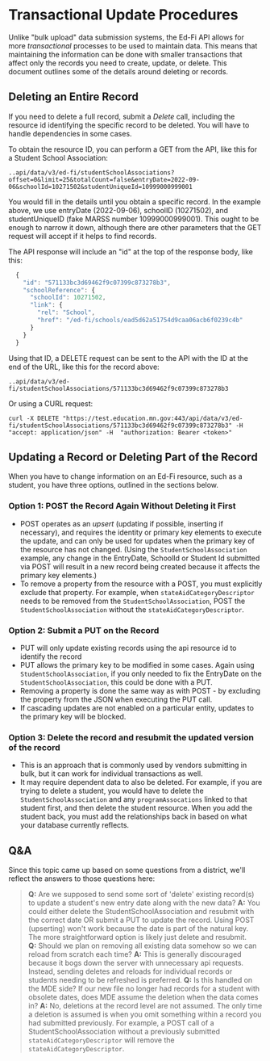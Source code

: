 # Transactional Update Procedures
Unlike "bulk upload" data submission systems, the Ed-Fi API allows for more *transactional* processes to be used to maintain data. This means that maintaining the information can be done with smaller transactions that affect only the records you need to create, update, or delete. This document outlines some of the details around deleting or records.

## Deleting an Entire Record
If you need to delete a full record, submit a *Delete* call, including the resource id identifying the specific record to be deleted. You will have to handle dependencies in some cases.

To obtain the resource ID, you can perform a GET from the API, like this for a Student School Association:

   ```..api/data/v3/ed-fi/studentSchoolAssociations?offset=0&limit=25&totalCount=false&entryDate=2022-09-06&schoolId=10271502&studentUniqueId=10999000999001```

You would fill in the details until you obtain a specific record. In the example above, we use entryDate (2022-09-06), schoolID (10271502), and studentUniqueID (fake MARSS number 10999000999001). This ought to be enough to narrow it down, although there are other parameters that the GET request will accept if it helps to find records.

The API response will include an "id" at the top of the response body, like this:
```javascript
  {
    "id": "571133bc3d69462f9c07399c873278b3",
    "schoolReference": {
      "schoolId": 10271502,
      "link": {
        "rel": "School",
        "href": "/ed-fi/schools/ead5d62a51754d9caa06acb6f0239c4b"
      }
    }
  }
```

Using that ID, a DELETE request can be sent to the API with the ID at the end of the URL, like this for the record above:

   ```..api/data/v3/ed-fi/studentSchoolAssociations/571133bc3d69462f9c07399c873278b3```

Or using a CURL request:
```
curl -X DELETE "https://test.education.mn.gov:443/api/data/v3/ed-fi/studentSchoolAssociations/571133bc3d69462f9c07399c873278b3" -H  "accept: application/json" -H  "authorization: Bearer <token>"

```


## Updating a Record or Deleting Part of the Record
When you have to change information on an Ed-Fi resource, such as a student, you have three options, outlined in the sections below.

### Option 1: POST the Record Again Without Deleting it First  
- POST operates as an *upsert* (updating if possible, inserting if necessary), and requires the identity or primary key elements to execute the update, and can only be used for updates when the primary key of the resource has not changed. (Using the ```StudentSchoolAssociation``` example, any change in the EntryDate, SchoolId or Student Id submitted via POST will result in a new record being created because it affects the primary key elements.)
- To remove a property from the resource with a POST, you must explicitly exclude that property. For example, when ```stateAidCategoryDescriptor``` needs to be removed from the ```StudentSchoolAssociation```, POST the ```StudentSchoolAssociation``` without the ```stateAidCategoryDescriptor```.

### Option 2: Submit a PUT on the Record
- PUT will only update existing records using the api resource id to identify the record
- PUT allows the primary key to be modified in some cases. Again using ```StudentSchoolAssociation```, if you only needed to fix the EntryDate on the ```StudentSchoolAssociation```, this could be done with a PUT.
- Removing a property is done the same way as with POST - by excluding the property from the JSON when executing the PUT call.
- If cascading updates are not enabled on a particular entity, updates to the primary key will be blocked.

### Option 3: Delete the record and resubmit the updated version of the record
- This is an approach that is commonly used by vendors submitting in bulk, but it can work for individual transactions as well.
- It may require dependent data to also be deleted. For example, if you are trying to delete a student, you would have to delete the ```StudentSchoolAssociation``` and any ```programAssocations``` linked to that student first, and then delete the student resource. When you add the student back, you must add the relationships back in based on what your database currently reflects.

## Q&A
Since this topic came up based on some questions from a district, we'll reflect the answers to those questions here:

>**Q:** Are we supposed to send some sort of 'delete' existing record(s) to update a student's new entry date along with the new data?
**A:** You could either delete the StudentSchoolAssociation and resubmit with the correct date OR submit a PUT to update the record. Using POST (upserting) won't work because the date is part of the natural key. The more straightforward option is likely just delete and resubmit.  
**Q:** Should we plan on removing all existing data somehow so we can reload from scratch each time?
**A:** This is generally discouraged because it bogs down the server with unnecessary api requests. Instead, sending deletes and reloads for individual records or students needing to be refreshed is preferred. 
**Q:** Is this handled on the MDE side? If our new file no longer had records for a student with obsolete dates, does MDE assume the deletion when the data comes in?
**A:** No, deletions at the record level are not assumed. The only time a deletion is assumed is when you omit something within a record you had submitted previously. For example, a POST call of a StudentSchoolAssociation without a previously submitted ```stateAidCategoryDescriptor``` will remove the ```stateAidCategoryDescriptor```. 
